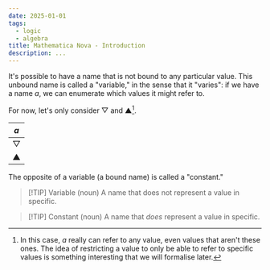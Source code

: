 ```yaml
---
date: 2025-01-01
tags:
  - logic
  - algebra
title: Mathematica Nova - Introduction
description: ...
---
```

It's possible to have a name that is not bound to any particular value. This unbound name is called a "variable," in the sense that it "varies": if we have a name $a$, we can enumerate which values it might refer to.

For now, let's only consider ▽ and ▲[^1].

| $a$ |
| --- |
| ▽   |
| ▲   |
The opposite of a variable (a bound name) is called a "constant."

> [!TIP] Variable (noun)
> A name that does not represent a value in specific.

> [!TIP] Constant (noun)
> A name that _does_ represent a value in specific.

[^1]: In this case, $a$ really can refer to any value, even values that aren't these ones. The idea of restricting a value to only be able to refer to specific values is something interesting that we will formalise later.
